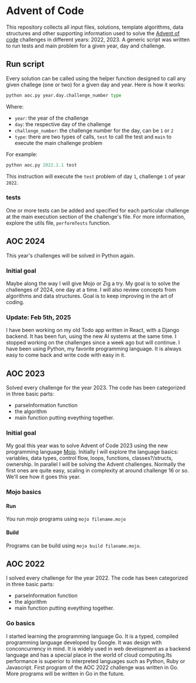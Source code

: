 # Advent of Code

This repository collects all input files, solutions, template algorithms, data structures and other supporting information used to solve the [Advent of code](https://adventofcode.com) challenges in different years: 2022, 2023. A generic script was written to run tests and main problem for a given year, day and challenge. 

## Run script
Every solution can be called using the helper function designed to call any given challege (one or two) for a given day and year. Here is how it works:

```python
python aoc.py year.day.challenge_number type
```

Where:
-   `year`: the year of the challenge
-   `day`:  the respective day of the challenge
-   `challenge_number`: the challenge number for the day, can be `1` or `2`
-   `type`: there are two types of calls, `test` to call the test and `main` to execute the main challenge problem

For example:
```python
python aoc.py 2022.1.1 test
```
This instruction will execute the `test` problem of day `1`, challenge `1` of year `2022`.

### tests
One or more tests can be added and specified for each particular challenge at the main execution section of the challenge's file. For more information, explore the utils file, `performTests` function. 

## AOC 2024
This year's challenges will be solved in Python again. 

### Initial goal
Maybe along the way I will give Mojo or Zig a try. My goal is to solve the challenges of 2024, one day at a time. I will also review concepts from algorithms and data structures. Goal is to keep improving in the art of coding.

### Update: Feb 5th, 2025
I have been working on my old Todo app written in React, with a Django backend. It has been fun, using the new AI systems at the same time. I stopped working on the challenges since a week ago but will continue. I have been using Python, my favorite programming language. It is always easy to come back and write code with easy in it. 

## AOC 2023
Solved every challenge for the year 2023. The code has been categorized in three basic parts: 
- parseInformation function 
- the algorithm
- main function putting eveything together.

### Initial goal
My goal this year was to solve Advent of Code 2023 using the new programming language [Mojo](https://docs.modular.com/mojo/). Initially I will explore the language basics: variables, data types, control flow, loops, functions, classes?/structs, ownership. In parallel I will be solving the Advent challenges. Normally the first ones are quite easy, scaling in complexity at around challenge 16 or so. We'll see how it goes this year.

### Mojo basics

#### Run
You run mojo programs using `mojo filename.mojo`

#### Build
Programs can be build using `mojo build filaname.mojo`.

## AOC 2022
I solved every challenge for the year 2022. The code has been categorized in three basic parts: 
- parseInformation function 
- the algorithm
- main function putting eveything together.

### Go basics
I started learning the programming language Go. It is a typed, compiled programming language developed by Google. It was design with conconcurrency in mind. It is widely used in web development as a backend language and has a special place in the world of cloud computing.Its performance is superior to interpreted languages such as Python, Ruby or Javascript. 
First program of the AOC 2022 challenge was written in Go. More programs will be written in Go in the future. 
